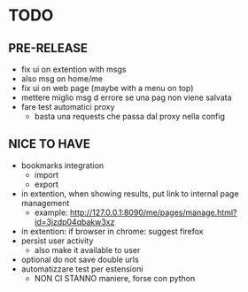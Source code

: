 # TODO

## PRE-RELEASE
- fix ui on extention with msgs
- also msg on home/me
- fix ui on web page (maybe with a menu on top)
- mettere miglio msg d errore se una pag non viene salvata
- fare test automatici proxy
    - basta una requests che passa dal proxy nella config

## NICE TO HAVE
- bookmarks integration
    - import
    - export
- in extention, when showing results, put link to internal page management
    - example: http://127.0.0.1:8090/me/pages/manage.html?id=3jzdp04qbakw3xz
- in extention: if browser in chrome: suggest firefox
- persist user activity
    - also make it available to user
- optional do not save double urls
- automatizzare test per estensioni
    - NON CI STANNO maniere, forse con python

